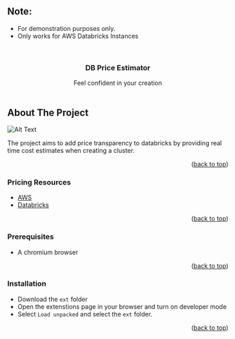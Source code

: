<div id="top"></div>
<!--
*** Thanks for checking out the Best-README-Template. If you have a suggestion
*** that would make this better, please fork the repo and create a pull request
*** or simply open an issue with the tag "enhancement".
*** Don't forget to give the project a star!
*** Thanks again! Now go create something AMAZING! :D
-->

<!-- PROJECT SHIELDS -->
<!--
*** I'm using markdown "reference style" links for readability.
*** Reference links are enclosed in brackets [ ] instead of parentheses ( ).
*** See the bottom of this document for the declaration of the reference variables
*** for contributors-url, forks-url, etc. This is an optional, concise syntax you may use.
*** https://www.markdownguide.org/basic-syntax/#reference-style-links
-->

## Note:

- For demonstration purposes only.
- Only works for AWS Databricks Instances

<!-- PROJECT LOGO -->
<br />
<div align="center">

  <h3 align="center">DB Price Estimator</h3>

  <p align="center">
    Feel confident in your creation
    <br />
    <br />
  </p>
</div>

<!-- ABOUT THE PROJECT -->

## About The Project

![Alt Text](https://i.imgur.com/AyHxYyE.png)

The project aims to add price transparency to databricks by providing real time cost estimates when creating a cluster.

<p align="right">(<a href="#top">back to top</a>)</p>

### Pricing Resources

- [AWS](https://aws.amazon.com/ec2/pricing/on-demand/)
- [Databricks](https://www.databricks.com/product/aws-pricing)

<p align="right">(<a href="#top">back to top</a>)</p>

### Prerequisites

- A chromium browser

<p align="right">(<a href="#top">back to top</a>)</p>

### Installation

- Download the `ext` folder
- Open the extenstions page in your browser and turn on developer mode
- Select `Load unpacked` and select the `ext` folder.

<p align="right">(<a href="#top">back to top</a>)</p>
